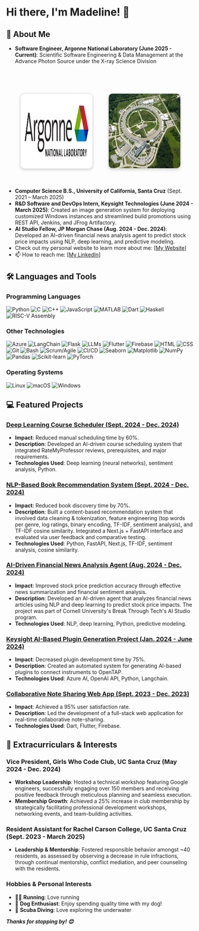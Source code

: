 # Hi there, I'm Madeline! 👋

## 🚀 About Me
- **Software Engineer, Argonne National Laboratory (June 2025 - Current)**: Scientific Software Engineering & Data Management at the Advance Photon Source under the X-ray Science Division

<br>

<div align="center">
  <table border="0" style="border-collapse: separate; border-spacing: 30px;">
    <tr>
      <td align="center" style="border: none;">
        <img src="images/argonne-logo.png" alt="Argonne National Laboratory Logo" height="200" width="200" style="border-radius: 12px; box-shadow: 0 4px 6px rgba(0, 0, 0, 0.1), 0 1px 3px rgba(0, 0, 0, 0.08); border: 2px solid #e5e7eb;"/>
      </td>
      <td align="center" style="border: none;">
        <img src="images/argonne-aps.jpg" alt="Advanced Photon Source" height="200" width="200" style="border-radius: 12px; box-shadow: 0 4px 6px rgba(0, 0, 0, 0.1), 0 1px 3px rgba(0, 0, 0, 0.08); border: 2px solid #e5e7eb;"/>
      </td>
    </tr>
  </table>
</div>
  
- **Computer Science B.S., University of California, Santa Cruz** (Sept. 2021 – March 2025)
- **R&D Software and DevOps Intern, Keysight Technologies (June 2024 - March 2025)**: Created an image generation system for deploying customized Windows instances and streamlined build promotions using REST API, Jenkins, and JFrog Artifactory.
- **AI Studio Fellow, JP Morgan Chase (Aug. 2024 - Dec. 2024)**: Developed an AI-driven financial news analysis agent to predict stock price impacts using NLP, deep learning, and predictive modeling.
- Check out my personal website to learn more about me: [[My Website](https://madelinemiller.github.io/)]
- 📫 How to reach me: [[My LinkedIn](https://www.linkedin.com/in/madeline-miller/)]

## 🛠️ Languages and Tools

### Programming Languages
![Python](https://img.shields.io/badge/Python-3670A0?style=for-the-badge&logo=python&logoColor=ffdd54)
![C](https://img.shields.io/badge/C-00599C?style=for-the-badge&logo=c&logoColor=white)
![C++](https://img.shields.io/badge/C%2B%2B-00599C?style=for-the-badge&logo=c%2B%2B&logoColor=white)
![JavaScript](https://img.shields.io/badge/JavaScript-F7DF1E?style=for-the-badge&logo=javascript&logoColor=black)
![MATLAB](https://img.shields.io/badge/MATLAB-EA3A30?style=for-the-badge&logo=matlab&logoColor=white)
![Dart](https://img.shields.io/badge/Dart-0175C2?style=for-the-badge&logo=dart&logoColor=white)
![Haskell](https://img.shields.io/badge/Haskell-5E5086?style=for-the-badge&logo=haskell&logoColor=white)
![RISC-V Assembly](https://img.shields.io/badge/RISC-V-1F7A1D?style=for-the-badge&logo=riscv&logoColor=white)

### Other Technologies
![Azure](https://img.shields.io/badge/Azure-0078D4?style=for-the-badge&logo=microsoftazure&logoColor=white)
![LangChain](https://img.shields.io/badge/LangChain-0E4C92?style=for-the-badge&logo=langchain&logoColor=white)
![Flask](https://img.shields.io/badge/Flask-000000?style=for-the-badge&logo=flask&logoColor=white)
![LLMs](https://img.shields.io/badge/LLMs-4A90E2?style=for-the-badge&logo=none&logoColor=white)
![Flutter](https://img.shields.io/badge/Flutter-02569B?style=for-the-badge&logo=flutter&logoColor=white)
![Firebase](https://img.shields.io/badge/Firebase-FFCA28?style=for-the-badge&logo=firebase&logoColor=black)
![HTML](https://img.shields.io/badge/HTML-E34F26?style=for-the-badge&logo=html5&logoColor=white)
![CSS](https://img.shields.io/badge/CSS-1572B6?style=for-the-badge&logo=css3&logoColor=white)
![Git](https://img.shields.io/badge/Git-F05032?style=for-the-badge&logo=git&logoColor=white)
![Bash](https://img.shields.io/badge/Bash-4EAA25?style=for-the-badge&logo=gnubash&logoColor=white)
![Scrum/Agile](https://img.shields.io/badge/Scrum/Agile-0E4C92?style=for-the-badge&logo=none&logoColor=white)
![CI/CD](https://img.shields.io/badge/CI/CD-0078D4?style=for-the-badge&logo=none&logoColor=white)
![Seaborn](https://img.shields.io/badge/Seaborn-9E6AB6?style=for-the-badge&logo=none&logoColor=white)
![Matplotlib](https://img.shields.io/badge/Matplotlib-FFB74D?style=for-the-badge&logo=none&logoColor=white)
![NumPy](https://img.shields.io/badge/NumPy-013243?style=for-the-badge&logo=numpy&logoColor=white)
![Pandas](https://img.shields.io/badge/Pandas-150458?style=for-the-badge&logo=pandas&logoColor=white)
![Scikit-learn](https://img.shields.io/badge/Scikit--learn-F7931E?style=for-the-badge&logo=scikit-learn&logoColor=white)
![PyTorch](https://img.shields.io/badge/PyTorch-EE4C2C?style=for-the-badge&logo=pytorch&logoColor=white)

### Operating Systems
![Linux](https://img.shields.io/badge/Linux-FCC624?style=for-the-badge&logo=linux&logoColor=black)
![macOS](https://img.shields.io/badge/macOS-000000?style=for-the-badge&logo=apple&logoColor=white)
![Windows](https://img.shields.io/badge/Windows-0078D6?style=for-the-badge&logo=microsoftwindows&logoColor=white)

## 💻 Featured Projects

### [Deep Learning Course Scheduler (Sept. 2024 - Dec. 2024)](https://github.com/MadelineMiller/ml-course-scheduler)
- **Impact**: Reduced manual scheduling time by 60%.
- **Description**: Developed an AI-driven course scheduling system that integrated RateMyProfessor reviews, prerequisites, and major requirements.
- **Technologies Used**: Deep learning (neural networks), sentiment analysis, Python.

### [NLP-Based Book Recommendation System (Sept. 2024 - Dec. 2024)](https://github.com/MadelineMiller/nlp-book-recommendations)
- **Impact**: Reduced book discovery time by 70%.
- **Description**: Built a content-based recommendation system that involved data cleaning & tokenization, feature engineering (top words per genre, log ratings, binary encoding, TF-IDF, sentiment analysis), and TF-IDF cosine similarity. Integrated a Next.js + FastAPI interface and evaluated via user feedback and comparative testing.
- **Technologies Used**: Python, FastAPI, Next.js, TF-IDF, sentiment analysis, cosine similarity.

### [AI-Driven Financial News Analysis Agent (Aug. 2024 - Dec. 2024)](https://github.com/NDriDiby/AI-ML-Studio)
- **Impact**: Improved stock price prediction accuracy through effective news summarization and financial sentiment analysis.
- **Description**: Developed an AI-driven agent that analyzes financial news articles using NLP and deep learning to predict stock price impacts. The project was part of Cornell University's Break Through Tech's AI Studio program.
- **Technologies Used**: NLP, deep learning, Python, predictive modeling.

### [Keysight AI-Based Plugin Generation Project (Jan. 2024 - June 2024)](https://github.com/aajoseph-dev/UCSC-Keysight)
- **Impact**: Decreased plugin development time by 75%.
- **Description**: Created an automated system for generating AI-based plugins to connect instruments to OpenTAP.
- **Technologies Used**: Azure AI, OpenAI API, Python, Langchain.

### [Collaborative Note Sharing Web App (Sept. 2023 - Dec. 2023)](https://github.com/acolloredo/PostNote)
- **Impact**: Achieved a 95% user satisfaction rate.
- **Description**: Led the development of a full-stack web application for real-time collaborative note-sharing.
- **Technologies Used**: Dart, Flutter, Firebase.

## 🌟 Extracurriculars & Interests

### Vice President, Girls Who Code Club, UC Santa Cruz (May 2024 - Dec. 2024)
- **Workshop Leadership**: Hosted a technical workshop featuring Google engineers, successfully engaging over 150 members and receiving positive feedback through meticulous planning and seamless execution.
- **Membership Growth**: Achieved a 25% increase in club membership by strategically facilitating professional development workshops, networking events, and team-building activities.

### Resident Assistant for Rachel Carson College, UC Santa Cruz (Sept. 2023 - March 2025)
- **Leadership & Mentorship**: Fostered responsible behavior amongst ~40 residents, as assessed by observing a decrease in rule infractions, through continual mentorship, conflict mediation, and peer counseling with the residents.


### Hobbies & Personal Interests
- 🏃‍♀️ **Running**: Love running
- 🐶 **Dog Enthusiast**: Enjoy spending quality time with my dog!
- 🌊 **Scuba Diving**: Love exploring the underwater


***Thanks for stopping by! 😊***

